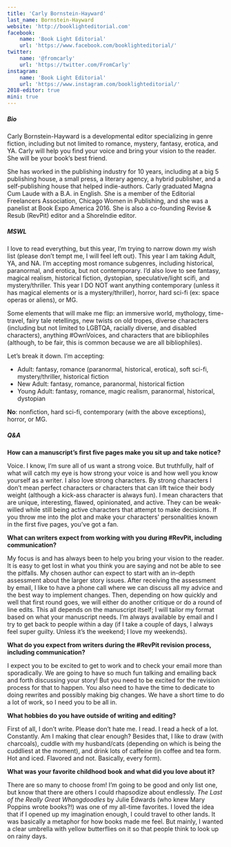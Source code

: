 ```yaml
---
title: 'Carly Bornstein-Hayward'
last_name: Bornstein-Hayward
website: 'http://booklighteditorial.com'
facebook:
    name: 'Book Light Editorial'
    url: 'https://www.facebook.com/booklighteditorial/'
twitter:
    name: '@fromcarly'
    url: 'https://twitter.com/FromCarly'
instagram:
    name: 'Book Light Editorial'
    url: 'https://www.instagram.com/booklighteditorial/'
2018-editor: true
mini: true
---
```


##### Bio

Carly Bornstein-Hayward is a developmental editor specializing in genre fiction, including but not limited to romance, mystery, fantasy, erotica, and YA. Carly will help you find your voice and bring your vision to the reader. She will be your book’s best friend.

She has worked in the publishing industry for 10 years, including at a big 5 publishing house, a small press, a literary agency, a hybrid publisher, and a self-publishing house that helped indie-authors. Carly graduated Magna Cum Laude with a B.A. in English. She is a member of the Editorial Freelancers Association, Chicago Women in Publishing, and she was a panelist at Book Expo America 2016. She is also a co-founding Revise & Resub (RevPit) editor and a ShoreIndie editor.

##### MSWL

I love to read everything, but this year, I’m trying to narrow down my wish list (please don’t tempt me, I will feel left out). This year I am taking Adult, YA, and NA. I’m accepting most romance subgenres, including historical, paranormal, and erotica, but not contemporary. I’d also love to see fantasy, magical realism, historical fiction, dystopian, speculative/light scifi, and mystery/thriller. This year I DO NOT want anything contemporary (unless it has magical elements or is a mystery/thriller), horror, hard sci-fi (ex: space operas or aliens), or MG.

Some elements that will make me flip: an immersive world, mythology, time-travel, fairy tale retellings, new twists on old tropes, diverse characters (including but not limited to LGBTQA, racially diverse, and disabled characters), anything #OwnVoices, and characters that are bibliophiles (although, to be fair, this is common because we are all bibliophiles). 

Let’s break it down. I’m accepting:

 * Adult: fantasy, romance (paranormal, historical, erotica), soft sci-fi, mystery/thriller, historical fiction
 * New Adult: fantasy, romance, paranormal, historical fiction
 * Young Adult: fantasy, romance, magic realism, paranormal, historical, dystopian

**No**: nonfiction, hard sci-fi, contemporary (with the above exceptions), horror, or MG.

##### Q&A

**How can a manuscript’s first five pages make you sit up and take notice?**

Voice. I know, I’m sure all of us want a strong voice. But truthfully, half of what will catch my eye is how strong your voice is and how well you know yourself as a writer. I also love strong characters. By strong characters I don’t mean perfect characters or characters that can lift twice their body weight (although a kick-ass character is always fun). I mean characters that are unique, interesting, flawed, opinionated, and active. They can be weak-willed while still being active characters that attempt to make decisions. If you throw me into the plot and make your characters' personalities known in the first five pages, you’ve got a fan.

**What can writers expect from working with you during #RevPit, including communication?**

My focus is and has always been to help you bring your vision to the reader. It is easy to get lost in what you think you are saying and not be able to see the pitfalls. My chosen author can expect to start with an in-depth assessment about the larger story issues. After receiving the assessment by email, I like to have a phone call where we can discuss all my advice and the best way to implement changes. Then, depending on how quickly and well that first round goes, we will either do another critique or do a round of line edits. This all depends on the manuscript itself; I will tailor my format based on what your manuscript needs. I’m always available by email and I try to get back to people within a day (if I take a couple of days, I always feel super guilty. Unless it’s the weekend; I love my weekends).

**What do you expect from writers during the #RevPit revision process, including communication?**

I expect you to be excited to get to work and to check your email more than sporadically. We are going to have so much fun talking and emailing back and forth discussing your story! But you need to be excited for the revision process for that to happen. You also need to have the time to dedicate to doing rewrites and possibly making big changes. We have a short time to do a lot of work, so I need you to be all in.

**What hobbies do you have outside of writing and editing?**

First of all, I don’t write. Please don’t hate me. I read. I read a heck of a lot. Constantly. Am I making that clear enough? Besides that, I like to draw (with charcoals), cuddle with my husband/cats (depending on which is being the cuddliest at the moment), and drink lots of caffeine (in coffee and tea form. Hot and iced. Flavored and not. Basically, every form).

**What was your favorite childhood book and what did you love about it?**

There are so many to choose from! I’m going to be good and only list one, but know that there are others I could rhapsodize about endlessly. _The Last of the Really Great Whangdoodles_ by Julie Edwards (who knew Mary Poppins wrote books?!) was one of my all-time favorites. I loved the idea that if I opened up my imagination enough, I could travel to other lands. It was basically a metaphor for how books made me feel. But mainly, I wanted a clear umbrella with yellow butterflies on it so that people think to look up on rainy days. 